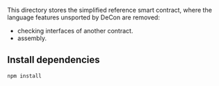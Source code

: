 This directory stores the simplified reference smart contract,
     where the language features unsported by DeCon are removed:
* checking interfaces of another contract.
* assembly.

## Install dependencies

``npm install``

